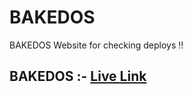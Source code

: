 # BAKEDOS
BAKEDOS Website for checking deploys !!

## BAKEDOS :- [Live Link](https://bakedos-test-2-madhavsahi.netlify.app/ "Live Link")

